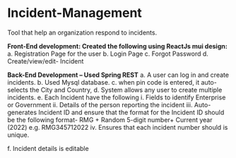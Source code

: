 # Incident-Management
Tool that help an organization respond to incidents.

**Front-End development: Created the following using ReactJs mui design:**
a. Registration Page for the user
b. Login Page
c. Forgot Password 
d. Create/view/edit- Incident

**Back-End Development – Used Spring REST**
a. A user can log in and create incidents.
b. Used Mysql database.
c. when pin code is entered, it auto-selects the City and Country,
d. System allows any user to create multiple incidents.
e. Each Incident have the following
  i. Fields to identify Enterprise or Government
  ii. Details of the person reporting the incident
  iii. Auto-generates Incident ID and ensure that the format for the Incident
  ID should be the following format- RMG + Random 5-digit number+
  Current year (2022) e.g. RMG345712022
  iv. Ensures that each incident number should is unique. 

f. Incident details is editable

